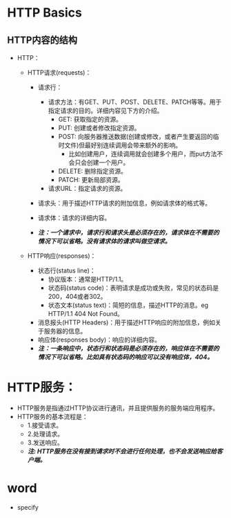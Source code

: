 # HTTP Basics
## HTTP内容的结构

* HTTP：
  * HTTP请求(requests)：
    * 请求行：
      * 请求方法：有GET、PUT、POST、DELETE、PATCH等等。用于指定请求的目的。详细内容见下方的介绍。
        * GET: 获取指定的资源。
        * PUT: 创建或者修改指定资源。
        * POST: 向服务器推送数据(创建或修改，或者产生要返回的临时文件)但最好别连续调用会带来额外的影响。
          * 比如创建用户，连续调用就会创建多个用户，而put方法不会只会创建一个用户。
        * DELETE: 删除指定资源。
        * PATCH: 更新局部资源。
      * 请求URL：指定请求的资源。
        
    * 请求头：用于描述HTTP请求的附加信息，例如请求体的格式等。
    * 请求体：请求的详细内容。
    * ***注：一个请求中，请求行和请求头是必须存在的，请求体在不需要的情况下可以省略。没有请求体的请求叫做空请求。***

  * HTTP响应(responses)：
    * 状态行(status line)：
      * 协议版本：通常是HTTP/1.1。
      * 状态码(status code)：表明请求是成功或失败，常见的状态码是200，404或者302。
      * 状态文本(status text)：简短的信息，描述HTTP的消息。eg HTTP/1.1 404 Not Found。
    * 消息报头(HTTP Headers)：用于描述HTTP响应的附加信息，例如关于服务器的信息。
    * 响应体(responses body)：响应的详细内容。
    * ***注：一条响应中，状态行和状态码是必须存在的，响应体在不需要的情况下可以省略。比如具有状态码的响应可以没有响应体，404。***

 
# HTTP服务：

* HTTP服务是指通过HTTP协议进行通讯，并且提供服务的服务端应用程序。
* HTTP服务的基本流程是：
  * 1.接受请求。
  * 2.处理请求。
  * 3.发送响应。
  * ***注: HTTP服务在没有接到请求时不会进行任何处理，也不会发送响应给客户端。***

# word
* specify    